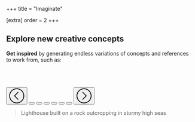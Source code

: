 +++
title = "Imaginate"

[extra]
order = 2
+++

<section id="imaginate-creative-concepts" class="section-row feature-explainer">
<div class="diptych">

<div class="section">

## Explore new creative concepts

**Get inspired** by generating endless variations of concepts and references to work from, such as:

<section id="imaginate-creative-concepts-carousel" class="carousel window-size-3" data-carousel>
	<div class="carousel-slide">
		<img src="https://files.keavon.com/-/PerfumedNiceRhinoceros/capture.png" alt="" data-carousel-image />
		<img src="https://files.keavon.com/-/UnwrittenFrankHeterodontosaurus/capture.png" alt="" data-carousel-image />
		<img src="https://files.keavon.com/-/BlindBiodegradableAlaskajingle/capture.png" alt="" data-carousel-image />
		<img src="https://files.keavon.com/-/DigitalElatedVicuna/capture.png" alt="" data-carousel-image />
		<img src="https://files.keavon.com/-/ThreadbareIncredibleFlycatcher/capture.png" alt="" data-carousel-image />
		<img src="https://files.keavon.com/-/NaughtyGracefulSquirrel/capture.png" alt="" data-carousel-image />
		<img src="https://files.keavon.com/-/BrownSuburbanMacaw/capture.png" alt="" data-carousel-image />
		<img src="https://files.keavon.com/-/AbsoluteAwkwardGrouse/capture.png" alt="" data-carousel-image />
	</div>
	<div class="carousel-slide torn left">
		<img src="https://files.keavon.com/-/PerfumedNiceRhinoceros/capture.png" alt="" data-carousel-image />
		<img src="https://files.keavon.com/-/UnwrittenFrankHeterodontosaurus/capture.png" alt="" data-carousel-image />
		<img src="https://files.keavon.com/-/BlindBiodegradableAlaskajingle/capture.png" alt="" data-carousel-image />
		<img src="https://files.keavon.com/-/DigitalElatedVicuna/capture.png" alt="" data-carousel-image />
		<img src="https://files.keavon.com/-/ThreadbareIncredibleFlycatcher/capture.png" alt="" data-carousel-image />
		<img src="https://files.keavon.com/-/NaughtyGracefulSquirrel/capture.png" alt="" data-carousel-image />
		<img src="https://files.keavon.com/-/BrownSuburbanMacaw/capture.png" alt="" data-carousel-image />
		<img src="https://files.keavon.com/-/AbsoluteAwkwardGrouse/capture.png" alt="" data-carousel-image />
	</div>
	<div class="carousel-slide torn right">
		<img src="https://files.keavon.com/-/PerfumedNiceRhinoceros/capture.png" alt="" data-carousel-image />
		<img src="https://files.keavon.com/-/UnwrittenFrankHeterodontosaurus/capture.png" alt="" data-carousel-image />
		<img src="https://files.keavon.com/-/BlindBiodegradableAlaskajingle/capture.png" alt="" data-carousel-image />
		<img src="https://files.keavon.com/-/DigitalElatedVicuna/capture.png" alt="" data-carousel-image />
		<img src="https://files.keavon.com/-/ThreadbareIncredibleFlycatcher/capture.png" alt="" data-carousel-image />
		<img src="https://files.keavon.com/-/NaughtyGracefulSquirrel/capture.png" alt="" data-carousel-image />
		<img src="https://files.keavon.com/-/BrownSuburbanMacaw/capture.png" alt="" data-carousel-image />
		<img src="https://files.keavon.com/-/AbsoluteAwkwardGrouse/capture.png" alt="" data-carousel-image />
	</div>
	<div class="screenshot-details">
		<div class="carousel-controls">
			<button class="direction prev" data-carousel-prev>
				<svg width="40" height="40" viewBox="0 0 40 40" xmlns="http://www.w3.org/2000/svg">
					<path d="M20,0C8.95,0,0,8.95,0,20c0,11.05,8.95,20,20,20c11.05,0,20-8.95,20-20C40,8.95,31.05,0,20,0z M20,38c-9.93,0-18-8.07-18-18S10.07,2,20,2s18,8.07,18,18S29.93,38,20,38z" />
					<polygon points="24.71,10.71 23.29,9.29 12.59,20 23.29,30.71 24.71,29.29 15.41,20" />
				</svg>
			</button>
			<button class="dot active" data-carousel-dot></button>
			<button class="dot" data-carousel-dot></button>
			<button class="dot" data-carousel-dot></button>
			<button class="dot" data-carousel-dot></button>
			<button class="dot" data-carousel-dot></button>
			<button class="dot" data-carousel-dot></button>
			<button class="direction next" data-carousel-next>
				<svg width="40" height="40" viewBox="0 0 40 40" xmlns="http://www.w3.org/2000/svg">
					<path d="M20,0C8.95,0,0,8.95,0,20c0,11.05,8.95,20,20,20c11.05,0,20-8.95,20-20C40,8.95,31.05,0,20,0z M20,38c-9.93,0-18-8.07-18-18S10.07,2,20,2s18,8.07,18,18S29.93,38,20,38z" />
					<polygon points="16.71,9.29 15.29,10.71 24.59,20 15.29,29.29 16.71,30.71 27.41,20" />
				</svg>
			</button>
		</div>
	</div>
</section>

<blockquote class="balance-text">Lighthouse built on a rock outcropping in stormy high seas</blockquote>

</div>

</div>
</section>
